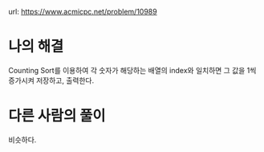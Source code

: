 url: https://www.acmicpc.net/problem/10989

# 나의 해결

Counting Sort를 이용하여 각 숫자가 해당하는 배열의 index와 일치하면 그 값을 1씩 증가시켜 저장하고, 출력한다.

# 다른 사람의 풀이

비슷하다.
